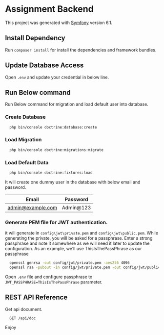 # Assignment Backend

This project was generated with [Symfony](https://symfony.com/doc/current/index.html) version 6.1.

## Install Dependency

Run `composer install` for install the dependencies and framework bundles.

## Update Database Access

Open `.env` and update your credential in below line.

## Run Below command

Run Below command for migration and load default user into database.
### Create Database
```sh
  php bin/console doctrine:database:create
```
### Load Migration
```sh
  php bin/console doctrine:migrations:migrate
```

### Load Default Data

```sh
  php bin/console doctrine:fixtures:load
```
It will create one dummy user in the database with below email and password.

| Email | Password |
| ------ | ------ |
| admin@example.com | Admin@123 |

### Generate PEM file for JWT authentication. 
  it will generate in `config\jwt\private.pem` and `config\jwt\public.pem`. 
  While generating the private, you will be asked for a passphrase. Enter a strong passphrase and note it somewhere as we will need it later to update the configuration. As an example, we’ll use ThisIsThePassPhrase as our passphrase

```sh
  openssl genrsa -out config/jwt/private.pem -aes256 4096
  openssl rsa -pubout -in config/jwt/private.pem -out config/jwt/public.pem
```
Open `.env` file and configure passphrase to `JWT_PASSPHRASE=ThisIsThePassPhrase` parameter.

## REST API Reference

Get api document.

```http
  GET /api/doc
```

Enjoy